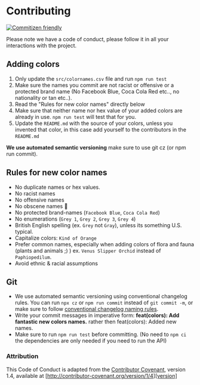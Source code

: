 # Contributing

[![Commitizen friendly](https://img.shields.io/badge/commitizen-friendly-brightgreen.svg)](http://commitizen.github.io/cz-cli/)

Please note we have a code of conduct, please follow it in all your
interactions with the project.

## Adding colors

1. Only update the `src/colornames.csv` file and run `npm run test`
2. Make sure the names you commit are not racist or offensive or a protected
   brand name (No Facebook Blue, Coca Cola Red etc.., no nationality or tan etc..).
3. Read the "Rules for new color names" directly below
4. Make sure that neither name nor hex value of your added colors are already
   in use. `npm run test` will test that for you.
5. Update the `README.md` with the source of your colors, unless you invented
   that color, in this case add yourself to the contributors in the `README.md`

**We use automated semantic versioning** make sure to use git cz (or npm run commit).

## Rules for new color names

- No duplicate names or hex values.
- No racist names
- No offensive names
- No obscene names 💩
- No protected brand-names (`Facebook Blue`, `Coca Cola Red`)
- No enumerations (`Grey 1`, `Grey 2`, `Grey 3`, `Grey 4`)
- British English spelling (ex. `Grey` not `Gray`), unless its something U.S. typical.
- Capitalize colors: `Kind of Orange`
- Prefer common names, especially when adding colors of flora and fauna
  (plants and animals ;) ) ex. `Venus Slipper Orchid` instead of `Paphiopedilum`.
- Avoid ethnic & racial assumptions

## Git

- We use automated semantic versioning using conventional changelog rules. You
  can run `npx cz` or `npm run commit` instead of `git commit -m`, or make sure
  to follow [conventional changelog naming rules].
- Write your commit messages in imperative form:
  **feat(colors): Add fantastic new colors names.** rather then
  feat(colors): Added new names.
- Make sure to run `npm run test` before committing. (No need to `npm ci` the
  dependencies are only needed if you need to run the API)

### Attribution

This Code of Conduct is adapted from the [Contributor Covenant][homepage],
version 1.4, available at [http://contributor-covenant.org/version/1/4][version]

[homepage]: http://contributor-covenant.org
[version]: http://contributor-covenant.org/version/1/4/
[conventional changelog naming rules]: https://github.com/conventional-changelog/conventional-changelog
